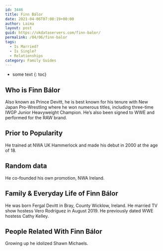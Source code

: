 ```yaml
---
id: 3446
title: Finn Bálor
date: 2021-04-06T07:00:19+00:00
author: Laima
layout: post
guid: https://ukdataservers.com/finn-balor/
permalink: /04/06/finn-balor
tags:
  - Is Married?
  - Is Single?
  - Relationships
category: Family Guides
---
```


* some text
{: toc}


## Who is Finn Bálor
                  
                  
                  
Also known as Prince Devitt, he is best known for his tenure with New Japan Pro-Wrestling where he won numerous titles, including three-time IWGP Junior Heavyweight Champion. He&#8217;s also been signed to WWE and performed for the RAW brand. 
                  
              
            
              
            
                
                
                
## Prior to Popularity
                  
                  
                  
He trained at NWA UK Hammerlock and made his debut in 2000 at the age of 18.
                  
              
            
              
            
                
                
                
## Random data
                  
                  
                  
He co-founded his own promotion, NWA Ireland.
                  
              
            
              
            
                
                
                
## Family & Everyday Life of Finn Bálor
                  
                  
                  
He was born Fergal Devitt in Bray, County Wicklow, Ireland. He married TV show hostess Vero Rodríguez in August 2019. He previously dated WWE hostess Cathy Kelley.
                  
              
            
              
            
                
                
                
## People Related With Finn Bálor
                  
                  
                  
Growing up he idolized Shawn Michaels.
                  
              
            
              
            
                
              
            
              
              
            
            
              
            
          
          
          